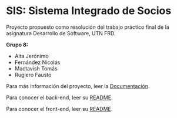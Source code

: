 # SIS: Sistema Integrado de Socios

Proyecto propuesto como resolución del trabajo práctico final de la asignatura Desarrollo de Software, UTN FRD.

**Grupo 8:**

- Aita Jerónimo
- Fernández Nicolás
- Mactavish Tomás
- Rugiero Fausto

Para más información del proyecto, leer la [Documentación](documentacion/documentacion.pdf).

Para conocer el back-end, leer su [README](backend/README.md).

Para conocer el front-end, leer su [README](frontend/README.md).